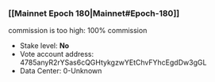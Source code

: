 ### [[Mainnet Epoch 180|Mainnet#Epoch-180]]
commission is too high: 100% commission
* Stake level: **No** 
* Vote account address: 4785anyR2rYSas6cQGHtykgzwYEtChvFYhcEgdDw3gGL
* Data Center: 0-Unknown